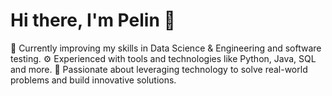 # Hi there, I'm Pelin 👋

 🌱 Currently improving my skills in Data Science & Engineering and software testing.
 ⚙️ Experienced with tools and technologies like Python, Java, SQL and more.
 🚀 Passionate about leveraging technology to solve real-world problems and build innovative solutions.





